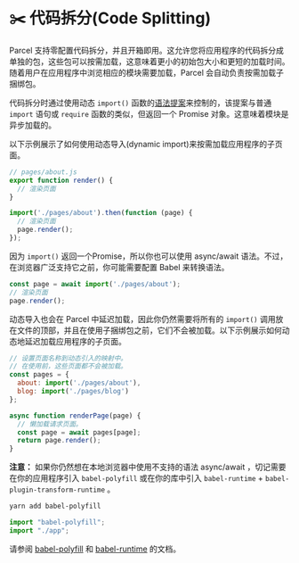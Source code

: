 # ✂️ 代码拆分(Code Splitting)

Parcel 支持零配置代码拆分，并且开箱即用。这允许您将应用程序的代码拆分成单独的包，这些包可以按需加载，这意味着更小的初始包大小和更短的加载时间。随着用户在应用程序中浏览相应的模块需要加载，Parcel 会自动负责按需加载子捆绑包。

代码拆分时通过使用动态 `import()` 函数的[语法提案](https://github.com/tc39/proposal-dynamic-import)来控制的，该提案与普通 `import` 语句或 `require` 函数的类似，但返回一个 Promise 对象。这意味着模块是异步加载的。

以下示例展示了如何使用动态导入(dynamic import)来按需加载应用程序的子页面。

```javascript
// pages/about.js
export function render() {
  // 渲染页面
}
```
```javascript
import('./pages/about').then(function (page) {
  // 渲染页面
  page.render();
});
```

因为 `import()` 返回一个Promise，所以你也可以使用 async/await 语法。不过，在浏览器广泛支持它之前，你可能需要配置 Babel 来转换语法。

```javascript
const page = await import('./pages/about');
// 渲染页面
page.render();
```

动态导入也会在 Parcel 中延迟加载，因此你仍然需要将所有的 `import()` 调用放在文件的顶部，并且在使用子捆绑包之前，它们不会被加载。以下示例展示如何动态地延迟加载应用程序的子页面。

```javascript
// 设置页面名称到动态引入的映射中。
// 在使用前，这些页面都不会被加载。
const pages = {
  about: import('./pages/about'),
  blog: import('./pages/blog')
};

async function renderPage(page) {
  // 懒加载请求页面。
  const page = await pages[page];
  return page.render();
}
```

**注意：** 如果你仍然想在本地浏览器中使用不支持的语法 async/await ，切记需要在你的应用程序引入 `babel-polyfill` 或在你的库中引入 `babel-runtime` + `babel-plugin-transform-runtime` 。

```bash
yarn add babel-polyfill
```

```javascript
import "babel-polyfill";
import "./app";
```

请参阅 [babel-polyfill](http://babeljs.cn/docs/usage/polyfill) 和 [babel-runtime](http://babeljs.cn/docs/plugins/transform-runtime) 的文档。
